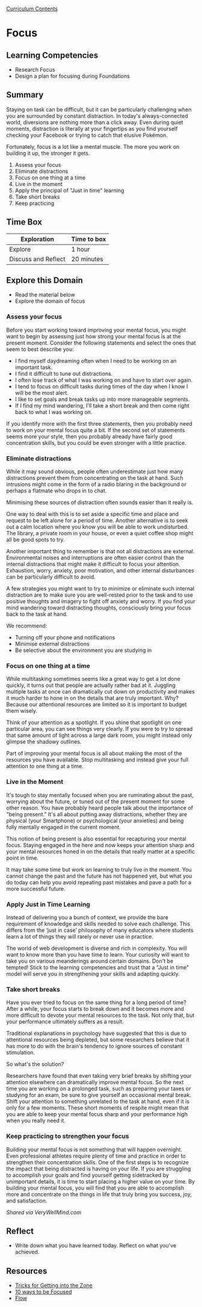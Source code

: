 [Curriculum Contents](README.md)

# Focus

## Learning Competencies
- Research Focus
- Design a plan for focusing during Foundations


## Summary
Staying on task can be difficult, but it can be particularly challenging when you are surrounded by constant distraction. In today's always-connected world, diversions are nothing more than a click away. Even during quiet moments, distraction is literally at your fingertips as you find yourself checking your Facebook or trying to catch that elusive Pokémon.

Fortunately, focus is a lot like a mental muscle. The more you work on building it up, the stronger it gets.

1. Assess your focus
2. Eliminate distractions
3. Focus on one thing at a time
4. Live in the moment
5. Apply the principal of "Just in time" learning
6. Take short breaks
7. Keep practicing

## Time Box

Exploration | Time to box |
------------|----------|
Explore | 1 hour
Discuss and Reflect  | 20 minutes |


## Explore this Domain
- Read the material below
- Explore the domain of focus


### Assess your focus
Before you start working toward improving your mental focus, you might want to begin by assessing just how strong your mental focus is at the present moment. Consider the following statements and select the ones that seem to best describe you:

- I find myself daydreaming often when I need to be working on an important task.
- I find it difficult to tune out distractions.
- I often lose track of what I was working on and have to start over again.
- I tend to focus on difficult tasks during times of the day when I know I will be the most alert.
- I like to set goals and break tasks up into more manageable segments.
- If I find my mind wandering, I'll take a short break and then come right back to what I was working on.

If you identify more with the first three statements, then you probably need to work on your mental focus quite a bit. If the second set of statements seems more your style, then you probably already have fairly good concentration skills, but you could be even stronger with a little practice.

### Eliminate distractions
While it may sound obvious, people often underestimate just how many distractions prevent them from concentrating on the task at hand. Such intrusions might come in the form of a radio blaring in the background or perhaps a flatmate who drops in to chat.

Minimising these sources of distraction often sounds easier than it really is.

One way to deal with this is to set aside a specific time and place and request to be left alone for a period of time. Another alternative is to seek out a calm location where you know you will be able to work undisturbed. The library, a private room in your house, or even a quiet coffee shop might all be good spots to try.

Another important thing to remember is that not all distractions are external. Environmental noises and interruptions are often easier control than the internal distractions that might make it difficult to focus your attention. Exhaustion, worry, anxiety, poor motivation, and other internal disturbances can be particularly difficult to avoid.

A few strategies you might want to try to minimize or eliminate such internal distraction are to make sure you are well-rested prior to the task and to use positive thoughts and imagery to fight off anxiety and worry. If you find your mind wandering toward distracting thoughts, consciously bring your focus back to the task at hand.

We recommend:
- Turning off your phone and notifications
- Minimise external distractions
- Be selective about the environment you are studying in

### Focus on one thing at a time
While multitasking sometimes seems like a great way to get a lot done quickly, it turns out that people are actually rather bad at it. Juggling multiple tasks at once can dramatically cut down on productivity and makes it much harder to hone in on the details that are truly important. Why? Because our attentional resources are limited so it is important to budget them wisely.

Think of your attention as a spotlight. If you shine that spotlight on one particular area, you can see things very clearly. If you were to try to spread that same amount of light across a large dark room, you might instead only glimpse the shadowy outlines.

Part of improving your mental focus is all about making the most of the resources you have available. Stop multitasking and instead give your full attention to one thing at a time.

### Live in the Moment
It's tough to stay mentally focused when you are ruminating about the past, worrying about the future, or tuned out of the present moment for some other reason. You have probably heard people talk about the importance of "being present." It's all about putting away distractions, whether they are physical (your Smartphone) or psychological (your anxieties) and being fully mentally engaged in the current moment.

This notion of being present is also essential for recapturing your mental focus. Staying engaged in the here and now keeps your attention sharp and your mental resources honed in on the details that really matter at a specific point in time.

It may take some time but work on learning to truly live in the moment. You cannot change the past and the future has not happened yet, but what you do today can help you avoid repeating past mistakes and pave a path for a more successful future.

### Apply Just in Time Learning
Instead of delivering you a bunch of context, we provide the bare requirement of knowledge and skills needed to solve each challenge. This differs from the ‘just in case’ philosophy of many educators where students learn a lot of things they will rarely or never use in practice.

The world of web development is diverse and rich in complexity. You will want to know more than you have time to learn. Your curiosity will want to take you on various meanderings around certain domains. Don't be tempted! Stick to the learning competencies and trust that a "Just in time" model will serve you in strengthening your skills and adapting quickly.

### Take short breaks
Have you ever tried to focus on the same thing for a long period of time? After a while, your focus starts to break down and it becomes more and more difficult to devote your mental resources to the task. Not only that, but your performance ultimately suffers as a result.

Traditional explanations in psychology have suggested that this is due to attentional resources being depleted, but some researchers believe that it has more to do with the brain's tendency to ignore sources of constant stimulation.

So what's the solution?

Researchers have found that even taking very brief breaks by shifting your attention elsewhere can dramatically improve mental focus. So the next time you are working on a prolonged task, such as preparing your taxes or studying for an exam, be sure to give yourself an occasional mental break. Shift your attention to something unrelated to the task at hand, even if it is only for a few moments. These short moments of respite might mean that you are able to keep your mental focus sharp and your performance high when you really need it.

### Keep practicing to strengthen your focus
Building your mental focus is not something that will happen overnight. Even professional athletes require plenty of time and practice in order to strengthen their concentration skills. One of the first steps is to recognize the impact that being distracted is having on your life. If you are struggling to accomplish your goals and find yourself getting sidetracked by unimportant details, it is time to start placing a higher value on your time. By building your mental focus, you will find that you are able to accomplish more and concentrate on the things in life that truly bring you success, joy, and satisfaction.

_Shared via VeryWellMind.com_

## Reflect
- Write down what you have learned today. Reflect on what you've achieved.

## Resources
- [Tricks for Getting into the Zone](http://www.themuse.com/advice/the-best-tricks-for-getting-in-the-zone-at-work)
- [10 ways to be Focused](https://www.verywellmind.com/ways-to-be-focused-sharp-naturally-3571859)
- [Flow](http://en.wikipedia.org/wiki/Flow_(psychology))



